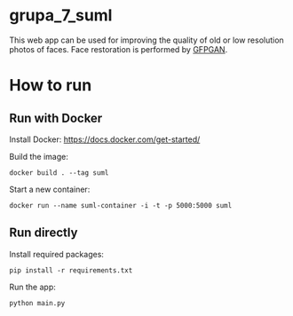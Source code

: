 # grupa_7_suml

This web app can be used for improving the quality of old or
low resolution photos of faces. Face restoration is performed
by [GFPGAN](https://github.com/TencentARC/GFPGAN).

How to run
==========

Run with Docker
---------------

Install Docker: <https://docs.docker.com/get-started/>

Build the image:
```
docker build . --tag suml
```

Start a new container:
```
docker run --name suml-container -i -t -p 5000:5000 suml
```

Run directly
------------

Install required packages:
```
pip install -r requirements.txt
```

Run the app:
```
python main.py
```
